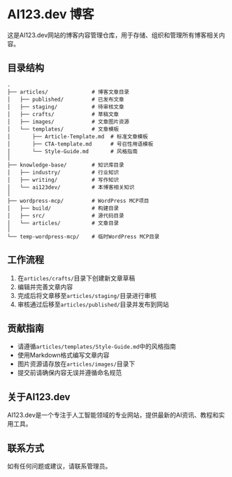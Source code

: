 # AI123.dev 博客

这是AI123.dev网站的博客内容管理仓库，用于存储、组织和管理所有博客相关内容。

## 目录结构

```
.
├── articles/              # 博客文章目录
│   ├── published/         # 已发布文章
│   ├── staging/           # 待审核文章
│   ├── crafts/            # 草稿文章
│   ├── images/            # 文章图片资源
│   └── templates/         # 文章模板
│       ├── Article-Template.md  # 标准文章模板
│       ├── CTA-template.md      # 号召性用语模板
│       └── Style-Guide.md       # 风格指南
│
├── knowledge-base/        # 知识库目录
│   ├── industry/          # 行业知识
│   ├── writing/           # 写作知识
│   └── ai123dev/          # 本博客相关知识
│
├── wordpress-mcp/         # WordPress MCP项目
│   ├── build/             # 构建目录
│   ├── src/               # 源代码目录
│   └── articles/          # 文章目录
│
└── temp-wordpress-mcp/    # 临时WordPress MCP目录
```

## 工作流程

1. 在`articles/crafts/`目录下创建新文章草稿
2. 编辑并完善文章内容
3. 完成后将文章移至`articles/staging/`目录进行审核
4. 审核通过后移至`articles/published/`目录并发布到网站

## 贡献指南

- 请遵循`articles/templates/Style-Guide.md`中的风格指南
- 使用Markdown格式编写文章内容
- 图片资源请存放在`articles/images/`目录下
- 提交前请确保内容无误并遵循命名规范

## 关于AI123.dev

AI123.dev是一个专注于人工智能领域的专业网站，提供最新的AI资讯、教程和实用工具。

## 联系方式

如有任何问题或建议，请联系管理员。 